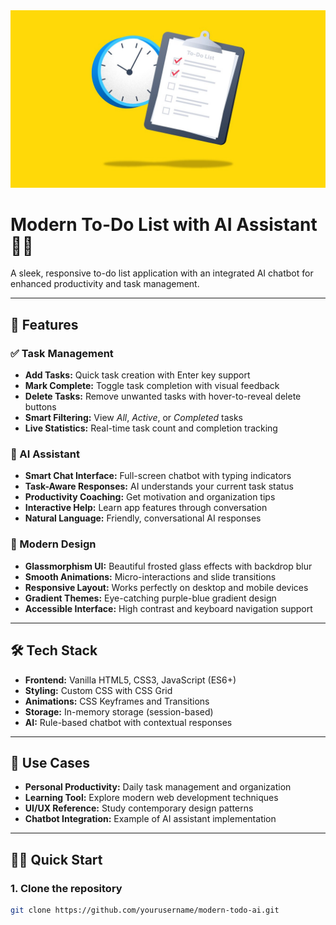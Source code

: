 <img src= "IMG_20250905_222005_976.jpg" />

# Modern To-Do List with AI Assistant 🤖✨

A sleek, responsive to-do list application with an integrated AI chatbot for enhanced productivity and task management.

---

## 🚀 Features

### ✅ Task Management
- **Add Tasks:** Quick task creation with Enter key support  
- **Mark Complete:** Toggle task completion with visual feedback  
- **Delete Tasks:** Remove unwanted tasks with hover-to-reveal delete buttons  
- **Smart Filtering:** View *All*, *Active*, or *Completed* tasks  
- **Live Statistics:** Real-time task count and completion tracking  

### 🤖 AI Assistant
- **Smart Chat Interface:** Full-screen chatbot with typing indicators  
- **Task-Aware Responses:** AI understands your current task status  
- **Productivity Coaching:** Get motivation and organization tips  
- **Interactive Help:** Learn app features through conversation  
- **Natural Language:** Friendly, conversational AI responses  

### 🎨 Modern Design
- **Glassmorphism UI:** Beautiful frosted glass effects with backdrop blur  
- **Smooth Animations:** Micro-interactions and slide transitions  
- **Responsive Layout:** Works perfectly on desktop and mobile devices  
- **Gradient Themes:** Eye-catching purple-blue gradient design  
- **Accessible Interface:** High contrast and keyboard navigation support  

---

## 🛠️ Tech Stack
- **Frontend:** Vanilla HTML5, CSS3, JavaScript (ES6+)  
- **Styling:** Custom CSS with CSS Grid  
- **Animations:** CSS Keyframes and Transitions  
- **Storage:** In-memory storage (session-based)  
- **AI:** Rule-based chatbot with contextual responses  

---

## 🎯 Use Cases
- **Personal Productivity:** Daily task management and organization  
- **Learning Tool:** Explore modern web development techniques  
- **UI/UX Reference:** Study contemporary design patterns  
- **Chatbot Integration:** Example of AI assistant implementation  

---

## 🏃‍♂️ Quick Start

### 1. Clone the repository
```bash
git clone https://github.com/yourusername/modern-todo-ai.git
